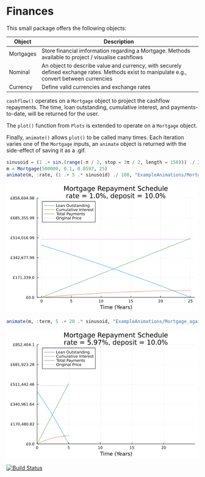 # Finances

This small package offers the following objects:

| Object    |   Description                                                                                                                                   |
|-----------|-------------------------------------------------------------------------------------------------------------------------------------------------|
| Mortgages |   Store financial imformation regarding a Mortgage. Methods available to project / visualise cashflows                                          |
| Nominal   |   An object to describe value and currency, with securely defined exchange rates. Methods exist to manipulate e.g., convert between currencies  |
| Currency  |   Define valid currencies and exchange rates                                                                                                    |

`cashflow()` operates on a `Mortgage` object to project the cashflow repayments. The time, loan outstanding, cumulative interest, and payments-to-date, will be returned for the user.

The `plot()` function from `Plots` is extended to operate on a `Mortgage` object.

Finally, `animate()` allows `plot()` to be called many times. Each iteration varies one of the `Mortgage` inputs, an `animate` object is returned with the side-effect of saving it as a .gif.

```julia
sinusoid = (1 .+ sin.(range(-π / 2, stop = 3π / 2, length = 150))) ./ 2
m = Mortgage(500000, 0.1, 0.0597, 25)
animate(m, :rate, (1 .+ 5 .* sinusoid) ./ 100, "ExampleAnimations/Mortgage_against_rate.gif")
```

![Animation of Mortgage against rate](https://raw.githubusercontent.com/Jean-Luc314/Finances.jl/main/ExampleAnimations/Mortgage_against_rate.gif)

```julia
animate(m, :term, 5 .+ 20 .* sinusoid, "ExampleAnimations/Mortgage_against_Term.gif")
```

![Animation of Mortgage against Term](https://raw.githubusercontent.com/Jean-Luc314/Finances.jl/main/ExampleAnimations/Mortgage_against_Term.gif)

[![Build Status](https://github.com/Jean-Luc314/Finances.jl/actions/workflows/CI.yml/badge.svg?branch=main)](https://github.com/Jean-Luc314/Finances.jl/actions/workflows/CI.yml?query=branch%3Amain)
